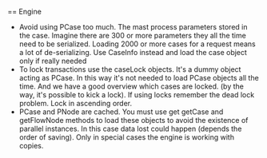 
== Engine

* Avoid using PCase too much. The mast process parameters stored in the case. Imagine there are 300 or more parameters they all the time need to be serialized. Loading 2000 or more cases for a request means a lot of de-serializing. Use CaseInfo instead and load the case object only if really needed
* To lock transactions use the caseLock objects. It's a dummy object acting as PCase. In this way it's not needed to load PCase objects all the time. And we have a good overview which cases are locked. (by the way, it's possible to kick a lock). If using locks remember the dead lock problem. Lock in ascending order.
* PCase and PNode are cached. You must use get getCase and getFlowNode methods to load these objects to avoid the existence of parallel instances. In this case data lost could happen (depends the order of saving). Only in special cases the engine is working with copies.
